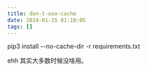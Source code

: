 ```yaml
---
title: don-t-use-cache
date: 2024-01-15 01:10:05
tags: []
---
```


pip3 install --no-cache-dir -r requirements.txt

ehh 其实大多数时候没啥用。

